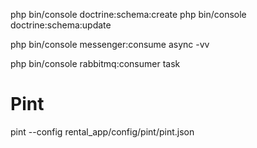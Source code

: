 php bin/console doctrine:schema:create
php bin/console doctrine:schema:update

php bin/console messenger:consume async -vv

php bin/console rabbitmq:consumer task

# Pint
pint --config rental_app/config/pint/pint.json
